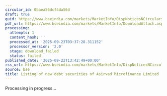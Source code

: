 ```yaml
---
circular_id: 0baea56dcf4da56d
draft: true
guid: https://www.bseindia.com/markets/MarketInfo/DispNoticesNCirculars.aspx?Noticeid={F2F01B12-7045-4242-B240-38000F681C2D}&noticeno=20250922-45&dt=09/22/2025&icount=45&totcount=58&flag=0
pdf_url: https://www.bseindia.com/markets/MarketInfo/DownloadAttach.aspx?id=20250922-45&attachedId=
processing:
  attempts: 1
  content_hash: ''
  processed_at: '2025-09-23T03:37:28.311152'
  processor_version: '2.0'
  stage: download_failed
  status: failed
published_date: '2025-09-22T13:42:49+00:00'
rss_url: https://www.bseindia.com/markets/MarketInfo/DispNoticesNCirculars.aspx?Noticeid={F2F01B12-7045-4242-B240-38000F681C2D}&noticeno=20250922-45&dt=09/22/2025&icount=45&totcount=58&flag=0
source: bse
title: Listing of new debt securities of Asirvad Microfinance Limited
---
```


Processing in progress...